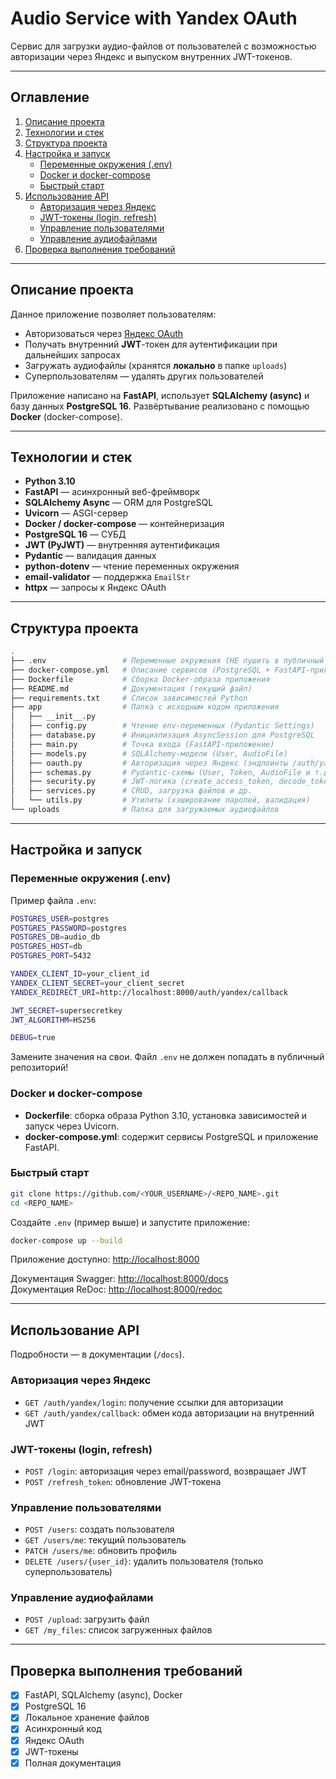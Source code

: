 # Audio Service with Yandex OAuth

Сервис для загрузки аудио-файлов от пользователей с возможностью авторизации через Яндекс и выпуском внутренних JWT-токенов.

---

## Оглавление

1. [Описание проекта](#описание-проекта)  
2. [Технологии и стек](#технологии-и-стек)  
3. [Структура проекта](#структура-проекта)  
4. [Настройка и запуск](#настройка-и-запуск)  
   - [Переменные окружения (.env)](#переменные-окружения-env)  
   - [Docker и docker-compose](#docker-и-docker-compose)  
   - [Быстрый старт](#быстрый-старт)  
5. [Использование API](#использование-api)  
   - [Авторизация через Яндекс](#авторизация-через-яндекс)  
   - [JWT-токены (login, refresh)](#jwt-токены-login-refresh)  
   - [Управление пользователями](#управление-пользователями)  
   - [Управление аудиофайлами](#управление-аудиофайлами)  
6. [Проверка выполнения требований](#проверка-выполнения-требований)

---

## Описание проекта

Данное приложение позволяет пользователям:

- Авторизоваться через [Яндекс OAuth](https://oauth.yandex.ru/)  
- Получать внутренний **JWT**-токен для аутентификации при дальнейших запросах  
- Загружать аудиофайлы (хранятся **локально** в папке `uploads`)  
- Суперпользователям — удалять других пользователей  

Приложение написано на **FastAPI**, использует **SQLAlchemy (async)** и базу данных **PostgreSQL 16**. Развёртывание реализовано с помощью **Docker** (docker-compose).

---

## Технологии и стек

- **Python 3.10**  
- **FastAPI** — асинхронный веб-фреймворк  
- **SQLAlchemy Async** — ORM для PostgreSQL  
- **Uvicorn** — ASGI-сервер  
- **Docker / docker-compose** — контейнеризация  
- **PostgreSQL 16** — СУБД  
- **JWT (PyJWT)** — внутренняя аутентификация  
- **Pydantic** — валидация данных  
- **python-dotenv** — чтение переменных окружения  
- **email-validator** — поддержка `EmailStr`  
- **httpx** — запросы к Яндекс OAuth

---

## Структура проекта

```bash
.
├── .env                 # Переменные окружения (НЕ пушить в публичный репозиторий!)
├── docker-compose.yml   # Описание сервисов (PostgreSQL + FastAPI-приложение)
├── Dockerfile           # Сборка Docker-образа приложения
├── README.md            # Документация (текущий файл)
├── requirements.txt     # Список зависимостей Python
├── app                  # Папка с исходным кодом приложения
│   ├── __init__.py
│   ├── config.py        # Чтение env-переменных (Pydantic Settings)
│   ├── database.py      # Инициализация AsyncSession для PostgreSQL
│   ├── main.py          # Точка входа (FastAPI-приложение)
│   ├── models.py        # SQLAlchemy-модели (User, AudioFile)
│   ├── oauth.py         # Авторизация через Яндекс (эндпоинты /auth/yandex/*)
│   ├── schemas.py       # Pydantic-схемы (User, Token, AudioFile и т.д.)
│   ├── security.py      # JWT-логика (create_access_token, decode_token)
│   ├── services.py      # CRUD, загрузка файлов и др.
│   └── utils.py         # Утилиты (хэширование паролей, валидация)
└── uploads              # Папка для загружаемых аудиофайлов
```

---

## Настройка и запуск

### Переменные окружения (.env)

Пример файла `.env`:

```bash
POSTGRES_USER=postgres
POSTGRES_PASSWORD=postgres
POSTGRES_DB=audio_db
POSTGRES_HOST=db
POSTGRES_PORT=5432

YANDEX_CLIENT_ID=your_client_id
YANDEX_CLIENT_SECRET=your_client_secret
YANDEX_REDIRECT_URI=http://localhost:8000/auth/yandex/callback

JWT_SECRET=supersecretkey
JWT_ALGORITHM=HS256

DEBUG=true
```

Замените значения на свои. Файл `.env` не должен попадать в публичный репозиторий!

### Docker и docker-compose

- **Dockerfile**: сборка образа Python 3.10, установка зависимостей и запуск через Uvicorn.
- **docker-compose.yml**: содержит сервисы PostgreSQL и приложение FastAPI.

### Быстрый старт

```bash
git clone https://github.com/<YOUR_USERNAME>/<REPO_NAME>.git
cd <REPO_NAME>
```

Создайте `.env` (пример выше) и запустите приложение:

```bash
docker-compose up --build
```

Приложение доступно: [http://localhost:8000](http://localhost:8000)

Документация Swagger: [http://localhost:8000/docs](http://localhost:8000/docs)  
Документация ReDoc: [http://localhost:8000/redoc](http://localhost:8000/redoc)

---

## Использование API

Подробности — в документации (`/docs`).

### Авторизация через Яндекс

- `GET /auth/yandex/login`: получение ссылки для авторизации
- `GET /auth/yandex/callback`: обмен кода авторизации на внутренний JWT

### JWT-токены (login, refresh)

- `POST /login`: авторизация через email/password, возвращает JWT
- `POST /refresh_token`: обновление JWT-токена

### Управление пользователями

- `POST /users`: создать пользователя
- `GET /users/me`: текущий пользователь
- `PATCH /users/me`: обновить профиль
- `DELETE /users/{user_id}`: удалить пользователя (только суперпользователь)

### Управление аудиофайлами

- `POST /upload`: загрузить файл
- `GET /my_files`: список загруженных файлов

---

## Проверка выполнения требований

- [x] FastAPI, SQLAlchemy (async), Docker
- [x] PostgreSQL 16
- [x] Локальное хранение файлов
- [x] Асинхронный код
- [x] Яндекс OAuth
- [x] JWT-токены
- [x] Полная документация